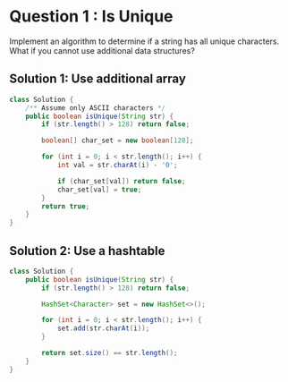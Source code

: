 # Question 1 : Is Unique

Implement an algorithm to determine if a string has all unique characters. What if you cannot use additional data structures?

## Solution 1: Use additional array

```java
class Solution {
    /** Assume only ASCII characters */
    public boolean isUnique(String str) {
        if (str.length() > 128) return false;

        boolean[] char_set = new boolean[128];

        for (int i = 0; i < str.length(); i++) {
            int val = str.charAt(i) - '0';

            if (char_set[val]) return false;
            char_set[val] = true;
        }
        return true;
    }
}
```

## Solution 2: Use a hashtable

```java
class Solution {
    public boolean isUnique(String str) {
        if (str.length() > 128) return false;

        HashSet<Character> set = new HashSet<>();

        for (int i = 0; i < str.length(); i++) {
            set.add(str.charAt(i));
        }

        return set.size() == str.length();
    }
}
```
